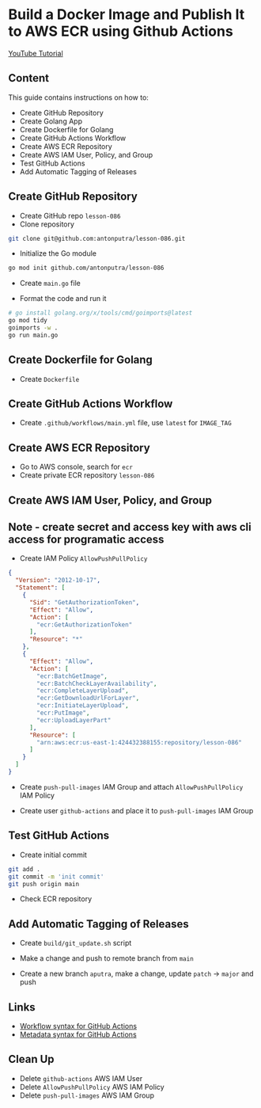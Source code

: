 # Build a Docker Image and Publish It to AWS ECR using Github Actions

[YouTube Tutorial](https://youtu.be/Hv5UcBYseus)

## Content
This guide contains instructions on how to:

- Create GitHub Repository
- Create Golang App
- Create Dockerfile for Golang
- Create GitHub Actions Workflow
- Create AWS ECR Repository
- Create AWS IAM User, Policy, and Group
- Test GitHub Actions
- Add Automatic Tagging of Releases

## Create GitHub Repository

- Create GitHub repo `lesson-086`
- Clone repository

```bash
git clone git@github.com:antonputra/lesson-086.git
```

- Initialize the Go module
```bash
go mod init github.com/antonputra/lesson-086
```

- Create `main.go` file

- Format the code and run it
```bash
# go install golang.org/x/tools/cmd/goimports@latest
go mod tidy
goimports -w .
go run main.go
```

## Create Dockerfile for Golang

- Create `Dockerfile`

## Create GitHub Actions Workflow

- Create `.github/workflows/main.yml` file, use `latest` for `IMAGE_TAG`

## Create AWS ECR Repository

- Go to AWS console, search for `ecr`
- Create private ECR repository `lesson-086`

## Create AWS IAM User, Policy, and Group
## Note - create secret and access key with aws cli access for programatic access
- Create IAM Policy `AllowPushPullPolicy`
```json
{
  "Version": "2012-10-17",
  "Statement": [
    {
      "Sid": "GetAuthorizationToken",
      "Effect": "Allow",
      "Action": [
        "ecr:GetAuthorizationToken"
      ],
      "Resource": "*"
    },
    {
      "Effect": "Allow",
      "Action": [
        "ecr:BatchGetImage",
        "ecr:BatchCheckLayerAvailability",
        "ecr:CompleteLayerUpload",
        "ecr:GetDownloadUrlForLayer",
        "ecr:InitiateLayerUpload",
        "ecr:PutImage",
        "ecr:UploadLayerPart"
      ],
      "Resource": [
        "arn:aws:ecr:us-east-1:424432388155:repository/lesson-086"
      ]
    }
  ]
}
```

- Create `push-pull-images` IAM Group and attach `AllowPushPullPolicy` IAM Policy

- Create user `github-actions` and place it to `push-pull-images` IAM Group

## Test GitHub Actions

- Create initial commit
```bash
git add .
git commit -m 'init commit'
git push origin main
```

- Check ECR repository

## Add Automatic Tagging of Releases

- Create `build/git_update.sh` script

- Make a change and push to remote branch from `main`

- Create a new branch `aputra`, make a change, update `patch` -> `major` and push

## Links

- [Workflow syntax for GitHub Actions](https://docs.github.com/en/actions/learn-github-actions/workflow-syntax-for-github-actions)
- [Metadata syntax for GitHub Actions](https://docs.github.com/en/actions/creating-actions/metadata-syntax-for-github-actions)

## Clean Up

- Delete `github-actions` AWS IAM User
- Delete `AllowPushPullPolicy` AWS IAM Policy
- Delete `push-pull-images` AWS IAM Group

